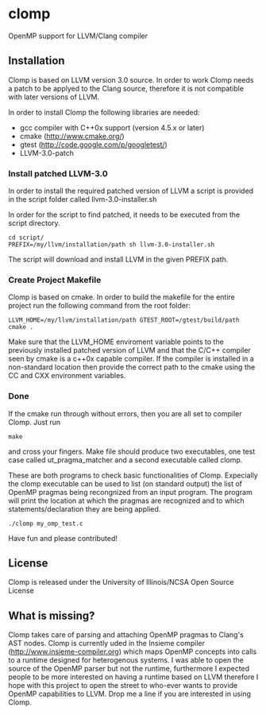# clomp


OpenMP support for LLVM/Clang compiler 

## Installation

Clomp is based on LLVM version 3.0 source. In order to work Clomp needs a patch to be applyed to the Clang
source, therefore it is not compatible with later versions of LLVM. 

In order to install Clomp the following libraries are needed:
* gcc compiler with C++0x support (version 4.5.x or later)
* cmake (http://www.cmake.org/)
* gtest (http://code.google.com/p/googletest/)
* LLVM-3.0-patch

### Install patched LLVM-3.0

In order to install the required patched version of LLVM a script is provided in the script folder called 
llvm-3.0-installer.sh

In order for the script to find patched, it needs to be executed from the script directory. 
```
cd script/
PREFIX=/my/llvm/installation/path sh llvm-3.0-installer.sh 
```
The script will download and install LLVM in the given PREFIX path. 

### Create Project Makefile

Clomp is based on cmake. In order to build the makefile for the entire project run the following command from 
the root folder:

```
LLVM_HOME=/my/llvm/installation/path GTEST_ROOT=/gtest/build/path cmake .
```

Make sure that the LLVM_HOME enviroment variable points to the previously installed patched version of LLVM 
and that the C/C++ compiler seen by cmake is a c++0x capable compiler. If the compiler is installed in a non-standard
location then provide the correct path to the cmake using the CC and CXX environment variables.

### Done
If the cmake run through without errors, then you are all set to compiler Clomp. Just run
````
make
````
and cross your fingers. Make file should produce two executables, one test case called ut_pragma_matcher
and a second executable called clomp. 

These are both programs to check basic functionalities of Clomp. Expecially the clomp executable can be used to 
list (on standard output) the list of OpenMP pragmas being recongnized from an input program. The program will 
print the location at which the pragmas are recognized and to which statements/declaration they are being applied. 

```
./clomp my_omp_test.c
```

Have fun and please contributed! 

## License
Clomp is released under the University of Illinois/NCSA Open Source License

## What is missing? 

Clomp takes care of parsing and attaching OpenMP pragmas to Clang's AST nodes. Clomp is currently uded in the Insieme
compiler (http://www.insieme-compiler.org) which maps OpenMP concepts into 
calls to a runtime designed for heterogenous systems. I was able to open the source of the OpenMP parser but not the 
runtime, furthermore I expected people to be more interested on having a runtime based on LLVM therefore I hope with 
this project to open the street to who-ever wants to provide OpenMP capabilities to LLVM. 
Drop me a line if you are interested in using Clomp. 

